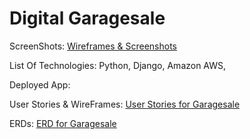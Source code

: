 # Digital Garagesale

ScreenShots:
[Wireframes & Screenshots](https://github.com/matfarb/garagesale/tree/master/screenshots)

List Of Technologies:
Python, Django, Amazon AWS, 

Deployed App:



User Stories & WireFrames:
[User Stories for Garagesale](https://trello.com/invite/b/T6bbpyhl/fef41874786617f7d4577ec1f8f3fec3/project-3-store)

ERDs:
[ERD for Garagesale](https://drive.google.com/file/d/15Beb0iv2eiUgyA8rOpA_dk8-8WBBWWEN/view?usp=sharing)
